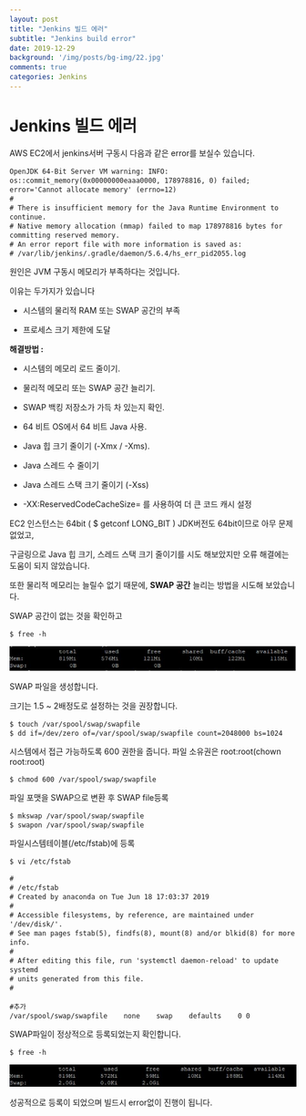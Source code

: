 ```yaml
---
layout: post
title: "Jenkins 빌드 에러"
subtitle: "Jenkins build error"
date: 2019-12-29
background: '/img/posts/bg-img/22.jpg'
comments: true
categories: Jenkins
---
```


<h1 class="section-heading2">Jenkins 빌드 에러</h1>

AWS EC2에서 jenkins서버 구동시 다음과 같은 error를 보실수 있습니다.

```Console
OpenJDK 64-Bit Server VM warning: INFO: os::commit_memory(0x00000000eaaa0000, 178978816, 0) failed; error='Cannot allocate memory' (errno=12)
#
# There is insufficient memory for the Java Runtime Environment to continue.
# Native memory allocation (mmap) failed to map 178978816 bytes for committing reserved memory.
# An error report file with more information is saved as:
# /var/lib/jenkins/.gradle/daemon/5.6.4/hs_err_pid2055.log
```

원인은 JVM 구동시 메모리가 부족하다는 것입니다.

이유는 두가지가 있습니다

- 시스템의 물리적 RAM 또는 SWAP 공간의 부족

- 프로세스 크기 제한에 도달 

**해결방법 :**

- 시스템의 메모리 로드 줄이기.

- 물리적 메모리 또는 SWAP 공간 늘리기.

- SWAP 백킹 저장소가 가득 차 있는지 확인.

- 64 비트 OS에서 64 비트 Java 사용.

- Java 힙 크기 줄이기 (-Xmx / -Xms).

- Java 스레드 수 줄이기

- Java 스레드 스택 크기 줄이기 (-Xss)

- -XX:ReservedCodeCacheSize= 를 사용하여 더 큰 코드 캐시 설정

EC2 인스턴스는 64bit ( $ getconf LONG_BIT ) JDK버전도 64bit이므로 아무 문제 없었고,

구글링으로 Java 힙 크기, 스레드 스택 크기 줄이기를 시도 해보았지만 오류 해결에는 도움이 되지 않았습니다.

또한 물리적 메모리는 늘릴수 없기 때문에, **SWAP 공간** 늘리는 방법을 시도해 보았습니다.

SWAP 공간이 없는 것을 확인하고

```Console
$ free -h
```

<div>
	<img class="img-fluid" src="/img/posts/jenkins/jenkins23.JPG">	
</div>

SWAP 파일을 생성합니다.

크기는 1.5 ~ 2배정도로 설정하는 것을 권장합니다.

```Console
$ touch /var/spool/swap/swapfile 
$ dd if=/dev/zero of=/var/spool/swap/swapfile count=2048000 bs=1024
```

시스템에서 접근 가능하도록 600 권한을 줍니다. 파일 소유권은 root:root(chown root:root)

```Shell
$ chmod 600 /var/spool/swap/swapfile
```

파일 포맷을 SWAP으로 변환 후 SWAP file등록

```Console
$ mkswap /var/spool/swap/swapfile
$ swapon /var/spool/swap/swapfile
```

파일시스템테이블(/etc/fstab)에 등록

```Console
$ vi /etc/fstab
```
```Vim
#
# /etc/fstab
# Created by anaconda on Tue Jun 18 17:03:37 2019
#
# Accessible filesystems, by reference, are maintained under '/dev/disk/'.
# See man pages fstab(5), findfs(8), mount(8) and/or blkid(8) for more info.
#
# After editing this file, run 'systemctl daemon-reload' to update systemd
# units generated from this file.
#

#추가
/var/spool/swap/swapfile    none    swap    defaults    0 0
```

SWAP파일이 정상적으로 등록되었는지 확인합니다.

```Console
$ free -h
```

<div>
	<img class="img-fluid" src="/img/posts/jenkins/jenkins24.JPG">	
</div>


성공적으로 등록이 되었으며 빌드시 error없이 진행이 됩니다.